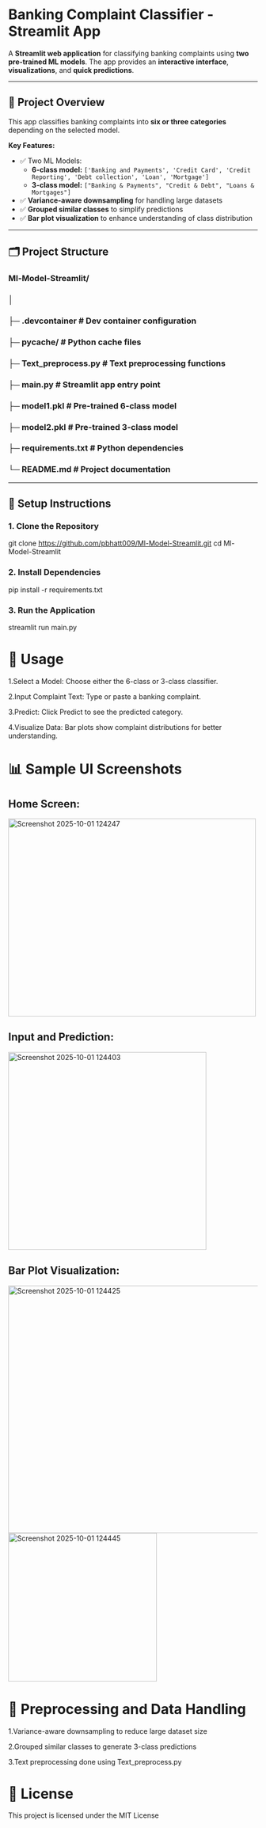 # Banking Complaint Classifier - Streamlit App


A **Streamlit web application** for classifying banking complaints using **two pre-trained ML models**. The app provides an **interactive interface**, **visualizations**, and **quick predictions**.  

---

## 📌 Project Overview

This app classifies banking complaints into **six or three categories** depending on the selected model.  

**Key Features:**  
- ✅ Two ML Models:
  - **6-class model:** `['Banking and Payments', 'Credit Card', 'Credit Reporting', 'Debt collection', 'Loan', 'Mortgage']`  
  - **3-class model:** `["Banking & Payments", "Credit & Debt", "Loans & Mortgages"]`  
- ✅ **Variance-aware downsampling** for handling large datasets  
- ✅ **Grouped similar classes** to simplify predictions  
- ✅ **Bar plot visualization** to enhance understanding of class distribution  

---

## 🗂 Project Structure


### Ml-Model-Streamlit/
### │
### ├─ .devcontainer # Dev container configuration
### ├─ pycache/ # Python cache files
### ├─ Text_preprocess.py # Text preprocessing functions
### ├─ main.py # Streamlit app entry point 
### ├─ model1.pkl # Pre-trained 6-class model
### ├─ model2.pkl # Pre-trained 3-class model
### ├─ requirements.txt # Python dependencies
### └─ README.md # Project documentation



---

## 🚀 Setup Instructions ###

 ### 1. Clone the Repository ###


git clone https://github.com/pbhatt009/Ml-Model-Streamlit.git
cd Ml-Model-Streamlit

### 2. Install Dependencies
pip install -r requirements.txt

### 3. Run the Application
streamlit run main.py


 # 🧪 Usage

1.Select a Model: Choose either the 6-class or 3-class classifier.

2.Input Complaint Text: Type or paste a banking complaint.

3.Predict: Click Predict to see the predicted category.

4.Visualize Data: Bar plots show complaint distributions for better understanding.



# 📊 Sample UI Screenshots


## Home Screen:
<img width="500" height="400" alt="Screenshot 2025-10-01 124247" src="https://github.com/user-attachments/assets/3e9d7aa7-e35b-483f-9639-5c04d0b1cad4" />

## Input and Prediction:

<img width="400" height="400" alt="Screenshot 2025-10-01 124403" src="https://github.com/user-attachments/assets/906a9bb5-a870-43f6-9215-b56e2615d2a5" />

## Bar Plot Visualization:

<img width="700" height="500" alt="Screenshot 2025-10-01 124425" src="https://github.com/user-attachments/assets/52d2e217-4045-45ed-830c-4520008f2dc0" />

<img width="300" height="300" alt="Screenshot 2025-10-01 124445" src="https://github.com/user-attachments/assets/f19397e6-64e8-4e42-8905-fd74eca8f72c" />

# 🔧 Preprocessing and Data Handling

1.Variance-aware downsampling to reduce large dataset size

2.Grouped similar classes to generate 3-class predictions

3.Text preprocessing done using Text_preprocess.py



# 📄 License

This project is licensed under the MIT License


